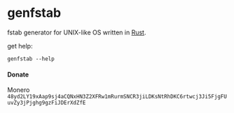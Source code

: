 # genfstab

fstab generator for UNIX-like OS written in [Rust](https://rust-lang.org).

get help:
```
genfstab --help
```

#### Donate
Monero ```48yd2LY19xAap9sj4aCQNxHN3Z2XFRw1mRurmSNCR3jiLDKsNtRhDKC6rtwcj3Ji5FjgFUuvZy3jPjghg9gzFiJDErXdZfE```
